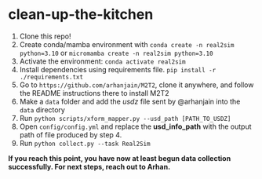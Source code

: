 # clean-up-the-kitchen

1. Clone this repo!
2. Create conda/mamba environment with `conda create -n real2sim python=3.10` or `micromamba create -n real2sim python=3.10`
3. Activate the environment: `conda activate real2sim`
4. Install dependencies using requirements file. `pip install -r ./requirements.txt`
5. Go to `https://github.com/arhanjain/M2T2`, clone it anywhere, and follow the README instructions there to install M2T2
7. Make a `data` folder and add the *usdz* file sent by @arhanjain into the `data` directory
8. Run `python scripts/xform_mapper.py --usd_path [PATH_TO_USDZ]`
9. Open `config/config.yml` and replace the **usd_info_path** with the output path of file produced by step 4.
10. Run `python collect.py --task Real2Sim`

**If you reach this point, you have now at least begun data collection successfully. For next steps, reach out to Arhan.**

